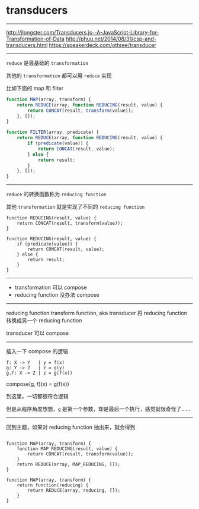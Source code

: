 # transducers

---

http://jlongster.com/Transducers.js--A-JavaScript-Library-for-Transformation-of-Data
http://phuu.net/2014/08/31/csp-and-transducers.html
https://speakerdeck.com/othree/transducer

---

`reduce` 是最基础的 `transformation`

其他的 `transformation` 都可以用 `reduce` 实现

比如下面的 map 和 filter

```js
function MAP(array, transform) {
    return REDUCE(array, function REDUCING(result, value) {
        return CONCAT(result, transform(value));
    }, []);
}

function FILTER(array, predicate) {
    return REDUCE(array, function REDUCING(result, value) {
        if (predicate(value)) {
            return CONCAT(result, value);
        } else {
            return result;
        }
    }, []);
}
```

---

`reduce` 的转换函数称为 `reducing function`

其他 `transformation` 就是实现了不同的 `reducing function`

```
function REDUCING(result, value) {
    return CONCAT(result, transform(value));
}

function REDUCING(result, value) {
    if (predicate(value)) {
        return CONCAT(result, value);
    } else {
        return result;
    }
}
```

---

+ transformation 可以 compose
+ reducing function 没办法 compose

---

reducing function transform function, aka transducer
将 reducing function 转换成另一个 reducing function

transducer 可以 compose

---

插入一下 compose 的逻辑

```
f: X -> Y   | y = f(x)
g: Y -> Z   | z = g(y)
g.f: X -> Z | z = g(f(x))
```

compose(g, f)(x) = g(f(x))

到这里，一切都很符合逻辑

但是从程序角度想想，`g` 是第一个参数，却是最后一个执行，感觉就很奇怪了……

---

回到主题，如果对 reducing function 抽出来，就会得到

```

function MAP(array, transform) {
    function MAP_REDUCING(result, value) {
        return CONCAT(result, transform(value));
    }
    return REDUCE(array, MAP_REDUCING, []);
}

function MAP(array, transform) {
    return function(reducing) {
        return REDUCE(array, reducing, []);
    }
}

